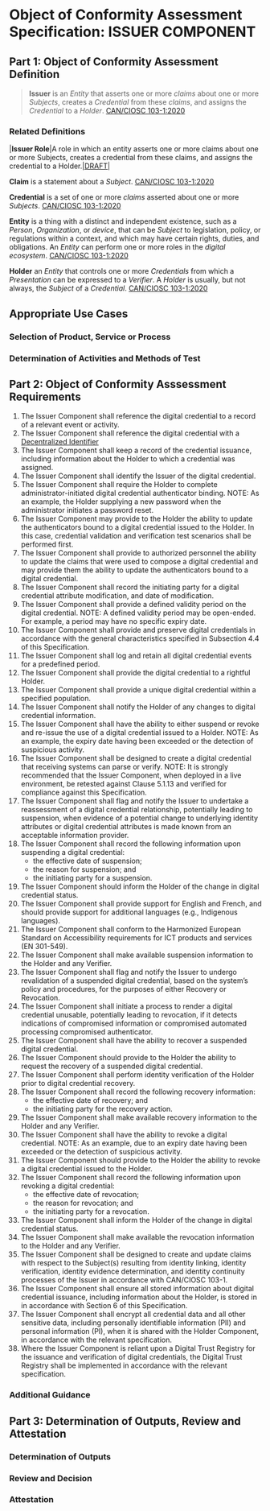 # Object of Conformity Assessment Specification: ISSUER COMPONENT

## Part 1: Object of Conformity Assessment Definition

>**Issuer** is an _Entity_ that asserts one or more _claims_ about one or more _Subjects_, creates a _Credential_ from these _claims_, and assigns the _Credential_ to a _Holder_. [CAN/CIOSC 103-1:2020](https://ciostrategycouncil.com/standards/find-a-standard/standards-in-digital-trust/digital-trust-fundamentals/)

### Related Definitions

|**Issuer Role**|A role in which an entity asserts one or more claims about one or more Subjects, creates a credential from these claims, and assigns the credential to a Holder.|[DRAFT](./objca-issuer.md)|

**Claim** is a statement about a _Subject_. [CAN/CIOSC 103-1:2020](https://ciostrategycouncil.com/standards/find-a-standard/standards-in-digital-trust/digital-trust-fundamentals/)

**Credential** is a set of one or more _claims_ asserted about one or more _Subjects_. [CAN/CIOSC 103-1:2020](https://ciostrategycouncil.com/standards/find-a-standard/standards-in-digital-trust/digital-trust-fundamentals/)

**Entity** is a thing with a distinct and independent existence, such as a _Person_, _Organization_, or _device_, that can be _Subject_ to legislation, policy, or regulations within a context, and which may have certain rights, duties, and obligations. An _Entity_ can perform one or more roles in the _digital ecosystem_. [CAN/CIOSC 103-1:2020](https://ciostrategycouncil.com/standards/find-a-standard/standards-in-digital-trust/digital-trust-fundamentals/)

**Holder** an _Entity_ that controls one or more _Credentials_ from which a _Presentation_ can be expressed to a _Verifier_. A _Holder_ is usually, but not always, the _Subject_ of a _Credential_. [CAN/CIOSC 103-1:2020](https://ciostrategycouncil.com/standards/find-a-standard/standards-in-digital-trust/digital-trust-fundamentals/)

## Appropriate Use Cases

### Selection of Product, Service or Process

### Determination of Activities and Methods of Test

## Part 2: Object of Conformity Asssessment Requirements

1. The Issuer Component shall reference the digital credential to a record of a relevant event or activity.
2. The Issuer Component shall reference the digital credential with a [Decentralized Identifier](./objca-decentralized-identifier.md)
3. The Issuer Component shall keep a record of the credential issuance, including information about the Holder to which a credential was assigned.
4. The Issuer Component shall identify the Issuer  of the digital credential.
5. The Issuer Component shall require the Holder to complete administrator-initiated digital credential authenticator binding. NOTE: As an example, the Holder supplying a new password when the administrator initiates a password reset.
6. The Issuer Component may provide to the Holder the ability to update the authenticators bound to a digital credential issued to the Holder. In this case, credential validation and verification test scenarios shall be performed first.
7. The Issuer Component shall provide to authorized personnel the ability to update the claims that were used to compose a digital credential and may provide them the ability to update the authenticators bound to a digital credential.
8. The Issuer Component shall record the initiating party for a digital credential attribute modification, and date of modification.
9. The Issuer Component shall provide a defined validity period on the digital credential. NOTE: A defined validity period may be open-ended. For example, a period may have no specific expiry date.
10. The Issuer Component shall provide and preserve digital credentials in accordance with the general characteristics specified in Subsection 4.4 of this Specification.
11. The Issuer Component shall log and retain all digital credential events for a predefined period.
12. The Issuer Component shall provide the digital credential to a rightful Holder.
13. The Issuer Component shall provide a unique digital credential within a specified population.
14. The Issuer Component shall notify the Holder of any changes to digital credential information.
15. The Issuer Component shall have the ability to either suspend or revoke and re-issue the use of a digital credential issued to a Holder. NOTE: As an example, the expiry date having been exceeded or the detection of suspicious activity.
16. The Issuer Component shall be designed to create a digital credential that receiving systems can parse or verify. NOTE: It is strongly recommended that the Issuer Component, when deployed in a live environment, be retested against Clause 5.1.13 and verified for compliance against this Specification.
17. The Issuer Component shall flag and notify the Issuer to undertake a reassessment of a digital credential relationship, potentially leading to suspension, when evidence of a potential change to underlying identity attributes or digital credential attributes is made known from an acceptable information provider.
18. The Issuer Component shall record the following information upon suspending a digital credential:
    - the effective date of suspension;
    - the reason for suspension; and
    - the initiating party for a suspension.
19. The Issuer Component should inform the Holder of the change in digital credential status.
20. The Issuer Component shall provide support for English and French, and should provide support for additional languages (e.g., Indigenous languages).
21. The Issuer Component shall conform to the Harmonized European Standard on Accessibility requirements for ICT products and services (EN 301-549).
22. The Issuer Component shall make available suspension information to the Holder and any Verifier.
23. The Issuer Component shall flag and notify the Issuer to undergo revalidation of a suspended digital credential, based on the system’s policy and procedures, for the purposes of either Recovery or Revocation.
24. The Issuer Component shall initiate a process to render a digital credential unusable, potentially leading to revocation, if it detects indications of compromised information or compromised automated processing compromised authenticator.
25. The Issuer Component shall have the ability to recover a suspended digital credential.
26. The Issuer Component should provide to the Holder the ability to request the recovery of a suspended digital credential.
27. The Issuer Component shall perform identity verification of the Holder prior to digital credential recovery.
28. The Issuer Component shall record the following recovery information:
    - the effective date of recovery; and
    - the initiating party for the recovery action.
29. The Issuer Component shall make available recovery information to the Holder and any Verifier.
30. The Issuer Component shall have the ability to revoke a digital credential. NOTE: As an example, due to an expiry date having been exceeded or the detection of suspicious activity.
31. The Issuer Component should provide to the Holder the ability to revoke a digital credential issued to the Holder.
32. The Issuer Component shall record the following information upon revoking a digital credential:
    - the effective date of revocation;
    - the reason for revocation; and
    - the initiating party for a revocation.
33. The Issuer Component shall inform the Holder of the change in digital credential status.
34. The Issuer Component shall make available the revocation information to the Holder and any Verifier.
35. The Issuer Component shall be designed to create and update claims with respect to the Subject(s) resulting from identity linking, identity verification, identity evidence determination, and identity continuity processes of the Issuer in accordance with CAN/CIOSC 103-1.
36. The Issuer Component shall ensure all stored information about digital credential issuance, including information about the Holder, is stored in in accordance with Section 6 of this Specification.
37. The Issuer Component shall encrypt all credential data and all other sensitive data, including personally identifiable information (PII) and personal information (PI), when it is shared with the Holder Component, in accordance with the relevant specification.
38. Where the Issuer Component is reliant upon a Digital Trust Registry for the issuance and verification of digital credentials, the Digital Trust Registry shall be implemented in accordance with the relevant specification.

### Additional Guidance

## Part 3: Determination of Outputs, Review and Attestation

### Determination of Outputs

### Review and Decision

### Attestation
